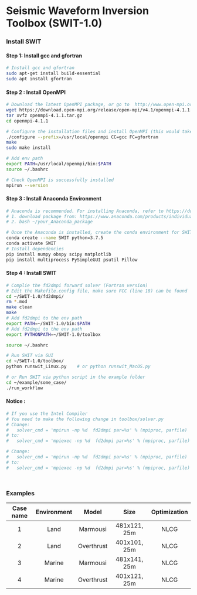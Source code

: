 # **S**eismic **W**aveform **I**nversion **T**oolbox   (SWIT-1.0)

### Install SWIT 

#### Step 1: Install gcc and gfortran

```bash
# Install gcc and gfortran
sudo apt-get install build-essential
sudo apt install gfortran
```

#### Step 2 : Install OpenMPI

```bash
# Download the latest OpenMPI package, or go to  http://www.open-mpi.org/software/ompi to download the desired version
wget https://download.open-mpi.org/release/open-mpi/v4.1/openmpi-4.1.1.tar.gz 
tar xvfz openmpi-4.1.1.tar.gz
cd openmpi-4.1.1

# Configure the installation files and install OpenMPI (this would takes a while)
./configure --prefix=/usr/local/openmpi CC=gcc FC=gfortran
make
sudo make install

# Add env path 
export PATH=/usr/local/openmpi/bin:$PATH
source ~/.bashrc

# Check OpenMPI is successfully installed
mpirun --version
```

#### Step 3 : Install Anaconda Environment  

```bash
# Anaconda is recommended. For installing Anaconda, refer to https://docs.anaconda.com/anaconda/install/linux/
# 1. download package from: https://www.anaconda.com/products/individual/download-success
# 2. bash ~/your_Anaconda_package

# Once the Anaconda is installed, create the conda environment for SWIT
conda create --name SWIT python=3.7.5
conda activate SWIT
# Install dependencies
pip install numpy obspy scipy matplotlib
pip install multiprocess PySimpleGUI psutil Pillow
```

#### Step 4 : Install SWIT  

```bash
# Complie the fd2dmpi forward solver (Fortran version)
# Edit the Makefile.config file, make sure FCC (line 18) can be found 
cd ~/SWIT-1.0/fd2dmpi/
rm *.mod
make clean   
make
# Add fd2dmpi to the env path
export PATH=~/SWIT-1.0/bin:$PATH
# Add fd2dmpi to the env path
export PYTHONPATH=~/SWIT-1.0/toolbox

source ~/.bashrc

# Run SWIT via GUI
cd ~/SWIT-1.0/toolbox/
python runswit_Linux.py    # or python runswit_MacOS.py 

# or Run SWIT via python script in the example folder
cd ~/example/some_case/
./run_workflow

```

#### Notice :   

```bash
# If you use the Intel Compiler
# You need to make the following change in toolbox/solver.py
# Change:     
#	solver_cmd = 'mpirun -np %d  fd2dmpi par=%s' % (mpiproc, parfile)
# to:
#   solver_cmd = 'mpiexec -np %d  fd2dmpi par=%s' % (mpiproc, parfile)

# Change:     
#	solver_cmd = 'mpirun -np %d  fd2dmpi par=%s' % (mpiproc, parfile)
# to:
#   solver_cmd = 'mpiexec -np %d  fd2dmpi par=%s' % (mpiproc, parfile)




```

### Examples 

| Case name | Environment |   Model    |     Size     | Optimization |
| :-------: | :---------: | :--------: | :----------: | :----------: |
|     1     |    Land     |  Marmousi  | 481x121, 25m |     NLCG     |
|     2     |    Land     | Overthrust | 401x101, 25m |     NLCG     |
|     3     |   Marine    |  Marmousi  | 481x141, 25m |     NLCG     |
|     4     |   Marine    | Overthrust | 401x121, 25m |     NLCG     |

